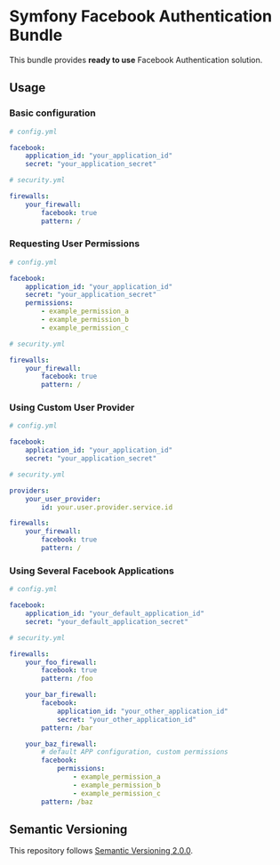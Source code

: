 # Symfony Facebook Authentication Bundle

This bundle provides **ready to use** Facebook Authentication solution.

## Usage

### Basic configuration

```YAML
# config.yml

facebook:
    application_id: "your_application_id"
    secret: "your_application_secret"
```

```YAML
# security.yml

firewalls:
    your_firewall:
        facebook: true
        pattern: /
```

### Requesting User Permissions

```YAML
# config.yml

facebook:
    application_id: "your_application_id"
    secret: "your_application_secret"
    permissions:
        - example_permission_a
        - example_permission_b
        - example_permission_c
```

```YAML
# security.yml

firewalls:
    your_firewall:
        facebook: true
        pattern: /
```

### Using Custom User Provider

```YAML
# config.yml

facebook:
    application_id: "your_application_id"
    secret: "your_application_secret"
```

```YAML
# security.yml

providers:
    your_user_provider:
        id: your.user.provider.service.id

firewalls:
    your_firewall:
        facebook: true
        pattern: /
```

### Using Several Facebook Applications

```YAML
# config.yml

facebook:
    application_id: "your_default_application_id"
    secret: "your_default_application_secret"
```

```YAML
# security.yml

firewalls:
    your_foo_firewall:
        facebook: true
        pattern: /foo

    your_bar_firewall:
        facebook:
            application_id: "your_other_application_id"
            secret: "your_other_application_id"
        pattern: /bar

    your_baz_firewall:
        # default APP configuration, custom permissions
        facebook:
            permissions:
                - example_permission_a
                - example_permission_b
                - example_permission_c
        pattern: /baz
```

## Semantic Versioning

This repository follows [Semantic Versioning 2.0.0](http://semver.org/).
